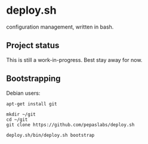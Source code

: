 # deploy.sh
configuration management, written in bash.

## Project status

This is still a work-in-progress.  Best stay away for now.

## Bootstrapping

Debian users:
```
apt-get install git

mkdir ~/git
cd ~/git
git clone https://github.com/pepaslabs/deploy.sh

deploy.sh/bin/deploy.sh bootstrap
```
